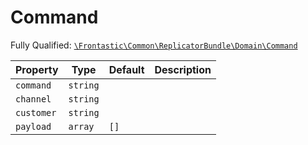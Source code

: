 #  Command

Fully Qualified: [`\Frontastic\Common\ReplicatorBundle\Domain\Command`](../../../../src/php/ReplicatorBundle/Domain/Command.php)



Property|Type|Default|Description
--------|----|-------|-----------
`command`|`string`||
`channel`|`string`||
`customer`|`string`||
`payload`|`array`|`[]`|

